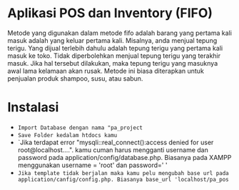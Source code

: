 # Aplikasi POS dan Inventory (FIFO)

Metode yang digunakan dalam metode fifo adalah barang yang pertama kali masuk adalah yang keluar pertama kali. Misalnya, anda menjual tepung terigu. Yang dijual terlebih dahulu adalah tepung terigu yang pertama kali masuk ke toko. Tidak diperbolehkan menjual tepung terigu yang terakhir masuk. Jika hal tersebut dilakukan, maka tepung terigu yang masuknya awal lama kelamaan akan rusak. Metode ini biasa diterapkan untuk penjualan produk shampoo, susu, atau sabun.

# Instalasi

- `Import Database dengan nama "pa_project`
- `Save Folder kedalam htdocs kamu`
- `Jika terdapat error "mysqli::real_connect():access denied for user root@localhost....". kamu cuman harus mengganti username dan password pada application/config/database.php. Biasanya pada XAMPP menggunakan username = 'root' dan password=' '
- `Jika template tidak berjalan maka kamu pelu mengubah base url pada application/canfig/config.php. Biasanya base_url 'localhost/pa_pos`
